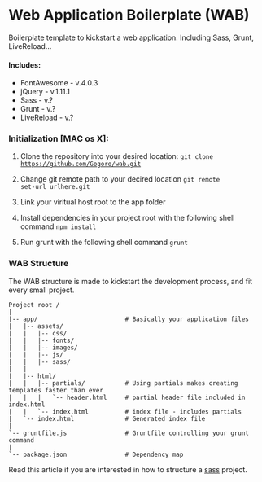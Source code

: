 Web Application Boilerplate (WAB)
=================================

Boilerplate template to kickstart a web application. Including Sass, Grunt, LiveReload...

#### Includes:
* FontAwesome   -   v.4.0.3
* jQuery        -   v.1.11.1
* Sass          -   v.?
* Grunt         -   v.?
* LiveReload    -   v.?


### Initialization [MAC os X]:

1. Clone the repository into your desired location:
   <code>git clone https://github.com/Gogoro/wab.git</code>

2. Change git remote path to your decired location
   <code>git remote set-url urlhere.git</code>

3. Link your viritual host root to the app folder

3. Install dependencies in your project root with the following shell command
   <code>npm install</code>

4. Run grunt with the following shell command
   <code>grunt</code>

### WAB Structure

The WAB structure is made to kickstart the development process, and fit every small project.

```
Project root /
|
|-- app/                        # Basically your application files
|   |-- assets/
|   |   |-- css/
|   |   |-- fonts/
|   |   |-- images/
|   |   |-- js/
|   |   |-- sass/
|   |
|   |-- html/
|   |   |-- partials/           # Using partials makes creating templates faster than ever
|   |   |   `-- header.html     # partial header file included in index.html
|   |   `-- index.html          # index file - includes partials
|   `-- index.html              # Generated index file
|
`-- gruntfile.js                # Gruntfile controlling your grunt command
|
`-- package.json                # Dependency map
```

Read this article if you are interested in how to structure a <a href="http://thesassway.com/beginner/how-to-structure-a-sass-project">sass</a> project.